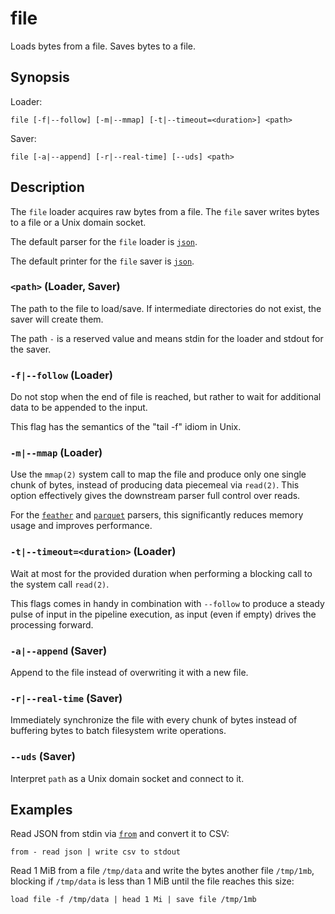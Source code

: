 # file

Loads bytes from a file. Saves bytes to a file.

## Synopsis

Loader:

```
file [-f|--follow] [-m|--mmap] [-t|--timeout=<duration>] <path>
```

Saver:

```
file [-a|--append] [-r|--real-time] [--uds] <path>
```

## Description

The `file` loader acquires raw bytes from a file. The `file` saver writes bytes
to a file or a Unix domain socket.

The default parser for the `file` loader is [`json`](../formats/json.md).

The default printer for the `file` saver is [`json`](../formats/json.md).

### `<path>` (Loader, Saver)

The path to the file to load/save. If intermediate directories do not exist, the
saver will create them.

The path `-` is a reserved value and means stdin for the loader and stdout for
the saver.

### `-f|--follow` (Loader)

Do not stop when the end of file is reached, but rather to wait for additional
data to be appended to the input.

This flag has the semantics of the "tail -f" idiom in Unix.

### `-m|--mmap` (Loader)

Use the `mmap(2)` system call to map the file and produce only one single chunk
of bytes, instead of producing data piecemeal via `read(2)`. This option
effectively gives the downstream parser full control over reads.

For the [`feather`](../formats/feather.md) and
[`parquet`](../formats/parquet.md) parsers, this significantly reduces memory
usage and improves performance.

### `-t|--timeout=<duration>` (Loader)

Wait at most for the provided duration when performing a blocking call to the
system call `read(2)`.

This flags comes in handy in combination with `--follow` to produce a steady
pulse of input in the pipeline execution, as input (even if empty) drives the
processing forward.

### `-a|--append` (Saver)

Append to the file instead of overwriting it with a new file.

### `-r|--real-time` (Saver)

Immediately synchronize the file with every chunk of bytes instead of buffering
bytes to batch filesystem write operations.

### `--uds` (Saver)

Interpret `path` as a Unix domain socket and connect to it.

## Examples

Read JSON from stdin via [`from`](../operators/sources/from.md) and convert
it to CSV:

```
from - read json | write csv to stdout
```

Read 1 MiB from a file `/tmp/data` and write the bytes another file `/tmp/1mb`,
blocking if `/tmp/data` is less than 1 MiB until the file reaches this size:

```
load file -f /tmp/data | head 1 Mi | save file /tmp/1mb
```
